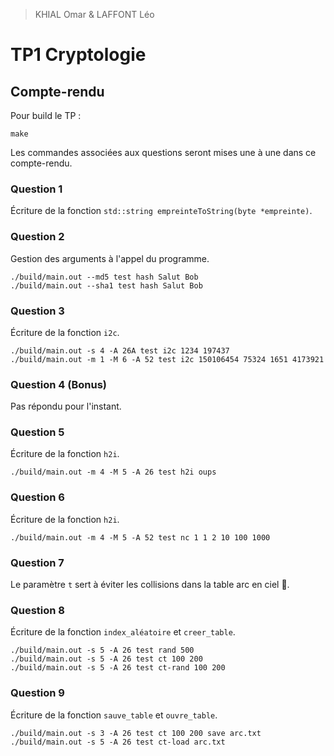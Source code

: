 > KHIAL Omar & LAFFONT Léo

# TP1 Cryptologie

## Compte-rendu

Pour build le TP :
```
make
```
Les commandes associées aux questions seront mises une à une dans ce compte-rendu.

### Question 1

Écriture de la fonction `std::string empreinteToString(byte *empreinte)`.

### Question 2

Gestion des arguments à l'appel du programme.
```
./build/main.out --md5 test hash Salut Bob
./build/main.out --sha1 test hash Salut Bob
```

### Question 3

Écriture de la fonction `i2c`.
```
./build/main.out -s 4 -A 26A test i2c 1234 197437
./build/main.out -m 1 -M 6 -A 52 test i2c 150106454 75324 1651 4173921
```

### Question 4 (Bonus)

Pas répondu pour l'instant.

### Question 5

Écriture de la fonction `h2i`.
```
./build/main.out -m 4 -M 5 -A 26 test h2i oups
```

### Question 6

Écriture de la fonction `h2i`.
```
./build/main.out -m 4 -M 5 -A 52 test nc 1 1 2 10 100 1000
```

### Question 7 

Le paramètre `t` sert à éviter les collisions dans la table arc en ciel 🌈.

### Question 8 

Écriture de la fonction `index_aléatoire` et `creer_table`.
```
./build/main.out -s 5 -A 26 test rand 500
./build/main.out -s 5 -A 26 test ct 100 200
./build/main.out -s 5 -A 26 test ct-rand 100 200
```

### Question 9

Écriture de la fonction `sauve_table` et `ouvre_table`.
```
./build/main.out -s 3 -A 26 test ct 100 200 save arc.txt
./build/main.out -s 5 -A 26 test ct-load arc.txt
```